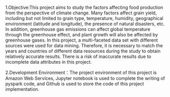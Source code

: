 1.Objective:This project aims to study the factors affecting food production from the perspective of climate change. Many factors affect grain yield, including but not limited to grain type, temperature, humidity, geographical environment (latitude and longitude), the presence of natural disasters, etc. In addition, greenhouse gas emissions can affect global temperature through the greenhouse effect, and plant growth will also be affected by greenhouse gases. In this project, a multi-faceted data set with different sources were used for data mining. Therefore, it is necessary to match the years and countries of different data resources during the study to obtain relatively accurate results. There is a risk of inaccurate results due to incomplete data attributes in this project.


2.Development Environment：The project environment of this project is Amazon Web Services, Jupyter notebook is used to complete the writing of pyspark code, and Github is used to store the code of this project implementation. 
